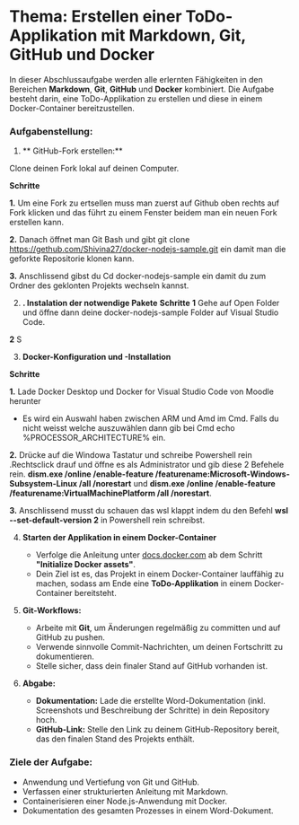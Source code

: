 # **Thema:** Erstellen einer ToDo-Applikation mit Markdown, Git, GitHub und Docker

In dieser Abschlussaufgabe werden alle erlernten Fähigkeiten in den Bereichen **Markdown**, **Git**, **GitHub** und **Docker** kombiniert. Die Aufgabe besteht darin, eine ToDo-Applikation zu erstellen und diese in einem Docker-Container bereitzustellen.

### **Aufgabenstellung:**

 1. ** GitHub-Fork erstellen:**

Clone deinen Fork lokal auf deinen Computer.

**Schritte**

**1.**  Um eine Fork zu ertsellen muss man zuerst auf Github oben rechts auf Fork klicken und das führt zu einem Fenster beidem man ein neuen Fork erstellen kann.

**2.**  Danach öffnet man Git Bash und gibt git clone https://gethub.com/Shivina27/docker-nodejs-sample.git  ein damit man die geforkte Repositorie klonen kann. 

**3.**  Anschlissend gibst du Cd docker-nodejs-sample ein damit du zum Ordner des geklonten Projekts wechseln kannst. 

 2. **. Instalation der notwendige Pakete**
 **Schritte**
 **1**  Gehe auf Open Folder und öffne dann deine docker-nodejs-sample Folder auf Visual Studio Code.

 **2**  S
  

 3. **Docker-Konfiguration und -Installation**

**Schritte**

**1.**  Lade Docker Desktop und Docker for Visual Studio Code von Moodle herunter 
- Es wird ein Auswahl haben zwischen ARM und Amd im Cmd. Falls du  nicht weisst welche auszuwählen dann gib bei Cmd echo %PROCESSOR_ARCHITECTURE%  ein.

**2.**  Drücke auf die Windowa Tastatur und schreibe Powershell rein .Rechtsclick drauf und öffne es als Administrator und gib diese 2 Befehele rein.  **dism.exe /online /enable-feature /featurename:Microsoft-Windows-Subsystem-Linux /all /norestart** und **dism.exe /online /enable-feature /featurename:VirtualMachinePlatform /all /norestart**.

**3.**  Anschlissend musst du schauen das wsl klappt indem du den Befehl **wsl --set-default-version 2** in Powershell rein schreibst.

4. **Starten der Applikation in einem Docker-Container**
   - Verfolge die Anleitung unter [docs.docker.com](https://docs.docker.com/guides/language/nodejs/containerize/) ab dem Schritt **"Initialize Docker assets"**.
   - Dein Ziel ist es, das Projekt in einem Docker-Container lauffähig zu machen, sodass am Ende eine **ToDo-Applikation** in einem Docker-Container bereitsteht.

5. **Git-Workflows:**
   - Arbeite mit **Git**, um Änderungen regelmäßig zu committen und auf GitHub zu pushen.
   - Verwende sinnvolle Commit-Nachrichten, um deinen Fortschritt zu dokumentieren.
   - Stelle sicher, dass dein finaler Stand auf GitHub vorhanden ist.

6. **Abgabe:**
   - **Dokumentation:** Lade die erstellte Word-Dokumentation (inkl. Screenshots und Beschreibung der Schritte) in dein Repository hoch.
   - **GitHub-Link:** Stelle den Link zu deinem GitHub-Repository bereit, das den finalen Stand des Projekts enthält.

### **Ziele der Aufgabe:**
- Anwendung und Vertiefung von Git und GitHub.
- Verfassen einer strukturierten Anleitung mit Markdown.
- Containerisieren einer Node.js-Anwendung mit Docker.
- Dokumentation des gesamten Prozesses in einem Word-Dokument.
  
